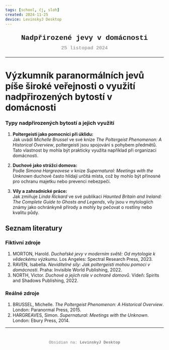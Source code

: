 ```yaml
---
tags: [school, čj, sloh]
created: 2024-11-25
device: LevinskyJ Desktop
---
```

<div style="text-align: center; font-size: 1.6em; font-weight: bold; padding: 10px 0; font-family: Courier New">
  Nadpřirozené jevy v domácnosti
</div>

<div style="text-align: center; color: gray; font-size: 1.1em; margin-bottom: 20px; font-family: Courier New">  25 listopad 2024
</div>

---

# Výzkumník paranormálních jevů píše široké veřejnosti o využití nadpřirozených bytostí v domácnosti

### Typy nadpřirozených bytostí a jejich využití
1. **Poltergeisti jako pomocníci při úklidu:**  
   Jak uvádí *Michelle Brussel* ve své knize *The Poltergeist Phenomenon: A Historical Overview*, poltergeisti jsou spojováni s pohybem předmětů. Tato vlastnost by mohla být prakticky využita například při organizaci domácnosti.

2. **Duchové jako strážci domova:**  
   Podle *Simona Hargreavese* v knize *Supernatural: Meetings with the Unknown* duchové často hlídají určitá místa, což by mohlo být přínosné pro ochranu majetku nebo prevenci nebezpečí.

3. **Víly a zahradnické práce:**  
   Jak zmiňuje *Linda Rickard* ve své publikaci *Haunted Britain and Ireland: The Complete Guide to Ghosts and Legends*, víly jsou v mytologiích známy jako ochránkyně přírody a mohly by pečovat o rostliny nebo kvalitu půdy.
## Seznam literatury

### Fiktivní zdroje
1. MORTON, Harold. *Duchařské jevy v moderním světě: Od mytologie k vědeckému výzkumu*. Los Angeles: Spectral Research Press, 2023.  
2. RAVEN, Isabella. *Neviditelné síly: Jak poltergeisti mohou pomoci v domácnosti*. Praha: Invisible World Publishing, 2022.  
3. NORTH, Victor. *Duchové a jejich role v ochraně domovů*. Vídeň: Spirits and Shadows Publishing, 2022.  

### Reálné zdroje
1. BRUSSEL, Michelle. *The Poltergeist Phenomenon: A Historical Overview*. London: Paranormal Press, 2015.  
2. HARGREAVES, Simon. *Supernatural: Meetings with the Unknown*. London: Ebury Press, 2014.  


---

<div style="text-align: center; color: gray; font-size: 0.9em; margin-top: 40px; font-family: Courier New">
  Obsidian na: <strong>LevinskyJ Desktop</strong>
</div>
